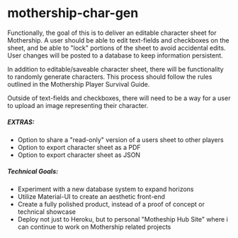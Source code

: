 # mothership-char-gen

Functionally, the goal of this is to deliver an editable character sheet for Mothership. 
A user should be able to edit text-fields and checkboxes on the sheet, and be able to "lock" portions of the sheet to avoid accidental edits.
User changes will be posted to a database to keep information persistent. 

In addition to editable/saveable character sheet, there will be functionality to randomly generate characters.
This process should follow the rules outlined in the Mothership Player Survival Guide.

Outside of text-fields and checkboxes, there will need to be a way for a user to upload an image representing their character.

##### EXTRAS:
- Option to share a "read-only" version of a users sheet to other players
- Option to export character sheet as a PDF
- Option to export character sheet as JSON
  
  
##### Technical Goals:
- Experiment with a new database system to expand horizons
- Utilize Material-UI to create an aesthetic front-end
- Create a fully polished product, instead of a proof of concept or technical showcase
- Deploy not just to Heroku, but to personal "Motheship Hub Site" where i can continue to work on Mothership related projects
